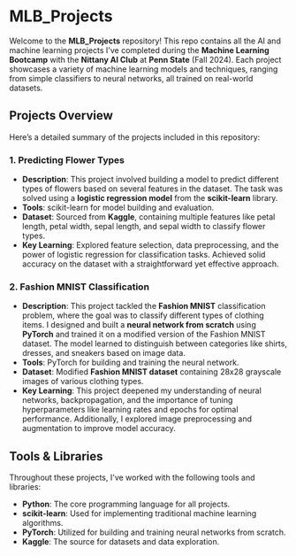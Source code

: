 # MLB_Projects

Welcome to the **MLB_Projects** repository! This repo contains all the AI and machine learning projects I've completed during the **Machine Learning Bootcamp** with the **Nittany AI Club** at **Penn State** (Fall 2024). Each project showcases a variety of machine learning models and techniques, ranging from simple classifiers to neural networks, all trained on real-world datasets.

## Projects Overview

Here’s a detailed summary of the projects included in this repository:

### 1. Predicting Flower Types
- **Description**: This project involved building a model to predict different types of flowers based on several features in the dataset. The task was solved using a **logistic regression model** from the **scikit-learn** library.
- **Tools**: scikit-learn for model building and evaluation.
- **Dataset**: Sourced from **Kaggle**, containing multiple features like petal length, petal width, sepal length, and sepal width to classify flower types.
- **Key Learning**: Explored feature selection, data preprocessing, and the power of logistic regression for classification tasks. Achieved solid accuracy on the dataset with a straightforward yet effective approach.

### 2. Fashion MNIST Classification
- **Description**: This project tackled the **Fashion MNIST** classification problem, where the goal was to classify different types of clothing items. I designed and built a **neural network from scratch** using **PyTorch** and trained it on a modified version of the Fashion MNIST dataset. The model learned to distinguish between categories like shirts, dresses, and sneakers based on image data.
- **Tools**: PyTorch for building and training the neural network.
- **Dataset**: Modified **Fashion MNIST dataset** containing 28x28 grayscale images of various clothing types.
- **Key Learning**: This project deepened my understanding of neural networks, backpropagation, and the importance of tuning hyperparameters like learning rates and epochs for optimal performance. Additionally, I explored image preprocessing and augmentation to improve model accuracy.

## Tools & Libraries

Throughout these projects, I've worked with the following tools and libraries:

- **Python**: The core programming language for all projects.
- **scikit-learn**: Used for implementing traditional machine learning algorithms.
- **PyTorch**: Utilized for building and training neural networks from scratch.
- **Kaggle**: The source for datasets and data exploration.
